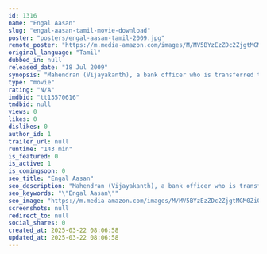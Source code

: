```yaml
---
id: 1316
name: "Engal Aasan"
slug: "engal-aasan-tamil-movie-download"
poster: "posters/engal-aasan-tamil-2009.jpg"
remote_poster: "https://m.media-amazon.com/images/M/MV5BYzEzZDc2ZjgtMGM0Zi00NDc5LWJjYTctMzBkNTRmNzQ2YmIyXkEyXkFqcGdeQXVyMTEzNzg0Mjkx._V1_SX300.jpg"
original_language: "Tamil"
dubbed_in: null
released_date: "18 Jul 2009"
synopsis: "Mahendran (Vijayakanth), a bank officer who is transferred to the branch of Village Nilakottai to sort out the perplexing situation of bank fraud carried on by a big shot named Ramki (Marthandan). Over there, he happens to find ou..."
type: "movie"
rating: "N/A"
imdbid: "tt13570616"
tmdbid: null
views: 0
likes: 0
dislikes: 0
author_id: 1
trailer_url: null
runtime: "143 min"
is_featured: 0
is_active: 1
is_comingsoon: 0
seo_title: "Engal Aasan"
seo_description: "Mahendran (Vijayakanth), a bank officer who is transferred to the branch of Village Nilakottai to sort out the perplexing situation of bank fraud carried on by a big shot named Ramki (Marthandan). Over there, he happens to find ou..."
seo_keywords: "\"Engal Aasan\""
seo_image: "https://m.media-amazon.com/images/M/MV5BYzEzZDc2ZjgtMGM0Zi00NDc5LWJjYTctMzBkNTRmNzQ2YmIyXkEyXkFqcGdeQXVyMTEzNzg0Mjkx._V1_SX300.jpg"
screenshots: null
redirect_to: null
social_shares: 0
created_at: 2025-03-22 08:06:58
updated_at: 2025-03-22 08:06:58
---
```


